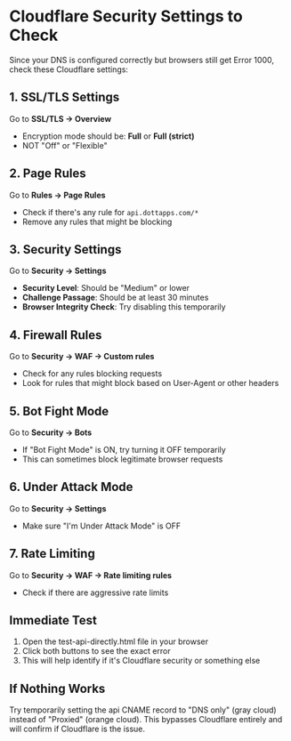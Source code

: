 # Cloudflare Security Settings to Check

Since your DNS is configured correctly but browsers still get Error 1000, check these Cloudflare settings:

## 1. SSL/TLS Settings
Go to **SSL/TLS → Overview**
- Encryption mode should be: **Full** or **Full (strict)**
- NOT "Off" or "Flexible"

## 2. Page Rules
Go to **Rules → Page Rules**
- Check if there's any rule for `api.dottapps.com/*`
- Remove any rules that might be blocking

## 3. Security Settings
Go to **Security → Settings**
- **Security Level**: Should be "Medium" or lower
- **Challenge Passage**: Should be at least 30 minutes
- **Browser Integrity Check**: Try disabling this temporarily

## 4. Firewall Rules
Go to **Security → WAF → Custom rules**
- Check for any rules blocking requests
- Look for rules that might block based on User-Agent or other headers

## 5. Bot Fight Mode
Go to **Security → Bots**
- If "Bot Fight Mode" is ON, try turning it OFF temporarily
- This can sometimes block legitimate browser requests

## 6. Under Attack Mode
Go to **Security → Settings**
- Make sure "I'm Under Attack Mode" is OFF

## 7. Rate Limiting
Go to **Security → WAF → Rate limiting rules**
- Check if there are aggressive rate limits

## Immediate Test
1. Open the test-api-directly.html file in your browser
2. Click both buttons to see the exact error
3. This will help identify if it's Cloudflare security or something else

## If Nothing Works
Try temporarily setting the api CNAME record to "DNS only" (gray cloud) instead of "Proxied" (orange cloud). This bypasses Cloudflare entirely and will confirm if Cloudflare is the issue.